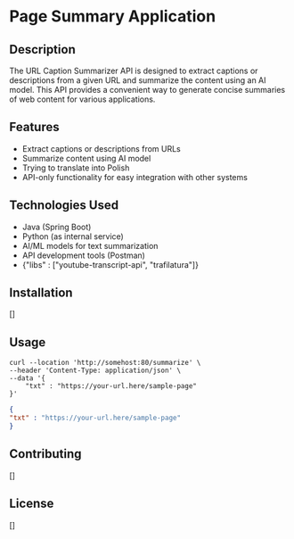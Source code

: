 # Page Summary Application

## Description
The URL Caption Summarizer API is designed to extract captions or descriptions from a given URL and summarize the content using an AI model. This API provides a convenient way to generate concise summaries of web content for various applications.

## Features
- Extract captions or descriptions from URLs
- Summarize content using AI model
- Trying to translate into Polish
- API-only functionality for easy integration with other systems

## Technologies Used
- Java (Spring Boot)
- Python (as internal service)
- AI/ML models for text summarization
- API development tools (Postman)
- {"libs" : ["youtube-transcript-api", "trafilatura"]}


## Installation
[]

## Usage
```curl
curl --location 'http://somehost:80/summarize' \
--header 'Content-Type: application/json' \
--data '{
    "txt" : "https://your-url.here/sample-page"
}'
```
```json
{
"txt" : "https://your-url.here/sample-page"
}
````


## Contributing
[]

## License
[]